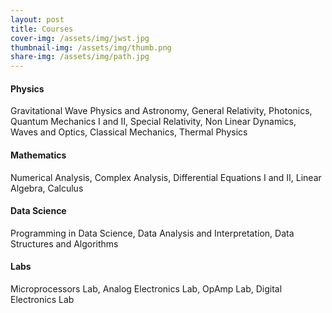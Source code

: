 ```yaml
---
layout: post
title: Courses 
cover-img: /assets/img/jwst.jpg
thumbnail-img: /assets/img/thumb.png
share-img: /assets/img/path.jpg
---
```


#### Physics

Gravitational Wave Physics and Astronomy, General Relativity, Photonics, Quantum Mechanics I and II, Special Relativity, Non Linear Dynamics, Waves and Optics, Classical Mechanics, Thermal Physics

#### Mathematics

Numerical Analysis, Complex Analysis, Differential Equations I and II, Linear Algebra, Calculus

####  Data Science

Programming in Data Science, Data Analysis and Interpretation, Data Structures and Algorithms

#### Labs

Microprocessors Lab, Analog Electronics Lab, OpAmp Lab, Digital Electronics Lab
